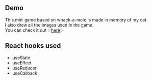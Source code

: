 ## Demo
This mini game based on whack-a-mole is made in memory of my cat. \
I also drew all the images used in the game. \
You can check it out ✨[here](https://debccheng.com/boop-a-cat/)✨

## React hooks used
* useState
* useEffect
* useReducer
* useCallback

